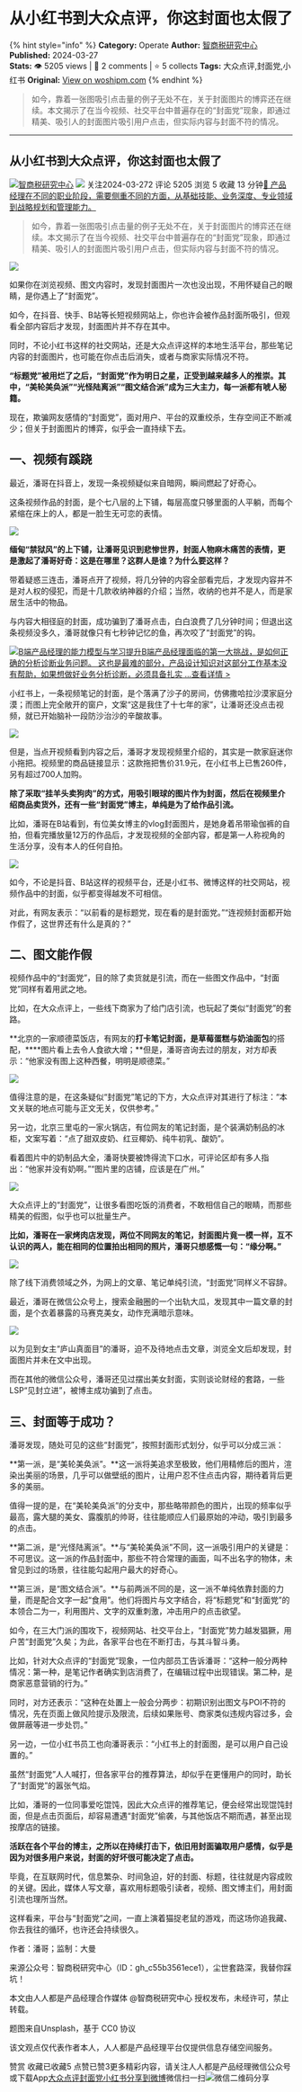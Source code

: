# 从小红书到大众点评，你这封面也太假了
{% hint style="info" %}
**Category:** Operate
**Author:** [智商税研究中心](https://www.woshipm.com/u/1385913)
**Published:** 2024-03-27  
**Stats:** 👁️ 5205 views | 💬 2 comments | ⭐ 5 collects
**Tags:** 大众点评,封面党,小红书
**Original:** [View on woshipm.com](https://www.woshipm.com/operate/6021424.html)
{% endhint %}
> 如今，靠着一张图吸引点击量的例子无处不在，关于封面图片的博弈还在继续。本文揭示了在当今视频、社交平台中普遍存在的“封面党”现象，即通过精美、吸引人的封面图片吸引用户点击，但实际内容与封面不符的情况。

---

## 从小红书到大众点评，你这封面也太假了

[![](https://image.woshipm.com/wp-files/2022/01/HGzWQbrb2dnLYMQvr1tF.jpg!/both/72x72)](https://www.woshipm.com/u/1385913)[智商税研究中心](https://www.woshipm.com/u/1385913) ![](https://static.woshipm.com/tag/1122_1@2x.png) 关注2024-03-272 评论 5205 浏览 5 收藏 13 分钟[🔗 产品经理在不同的职业阶段，需要侧重不同的方面，从基础技能、业务深度、专业领域到战略规划和管理能力。](https://ke.qidianla.com/courses/90pm)

> 如今，靠着一张图吸引点击量的例子无处不在，关于封面图片的博弈还在继续。本文揭示了在当今视频、社交平台中普遍存在的“封面党”现象，即通过精美、吸引人的封面图片吸引用户点击，但实际内容与封面不符的情况。

![](https://image.woshipm.com/2023/04/14/ca031e98-da8e-11ed-a86f-00163e0b5ff3.jpg)

如果你在浏览视频、图文内容时，发现封面图片一次也没出现，不用怀疑自己的眼睛，是你遇上了“封面党”。

如今，在抖音、快手、B站等长短视频网站上，你也许会被作品封面所吸引，但观看全部内容后才发现，封面图片并不存在其中。

同时，不论小红书这样的社交网站，还是大众点评这样的本地生活平台，那些笔记内容的封面图片，也可能在你点击后消失，或者与商家实际情况不符。

**“标题党”被用烂了之后，“封面党”作为明日之星，正受到越来越多人的推崇。其中，“美轮美奂派”“光怪陆离派”“图文结合派”成为三大主力，每一派都有唬人秘籍。**

现在，欺骗网友感情的“封面党”，面对用户、平台的双重绞杀，生存空间正不断减少；但关于封面图片的博弈，似乎会一直持续下去。

## 一、视频有蹊跷

最近，潘哥在抖音上，发现一条视频疑似来自暗网，瞬间燃起了好奇心。

这条视频作品的封面，是个七八层的上下铺，每层高度只够里面的人平躺，而每个紧缩在床上的人，都是一脸生无可恋的表情。

![](https://image.yunyingpai.com/wp/2024/03/O4LwR1zAqaZpYQynIECQ.png)

**缅甸“禁狱风”的上下铺，让潘哥见识到悲惨世界，封面人物麻木痛苦的表情，更是激起了潘哥好奇：这是在哪里？这群人是谁？为什么要这样？**

带着疑惑三连击，潘哥点开了视频，将几分钟的内容全部看完后，才发现内容并不是对人权的侵犯，而是十几款收纳神器的介绍；当然，收纳的也并不是人，而是家居生活中的物品。

与内容大相径庭的封面，成功骗到了潘哥点击，白白浪费了几分钟时间；但退出这条视频没多久，潘哥就像只有七秒钟记忆的鱼，再次咬了“封面党”的钩。

[![](https://image.woshipm.com/2023/08/02/1554eea8-30e3-11ee-88e7-00163e0b5ff3.png)B端产品经理的能力模型与学习提升B端产品经理面临的第一大挑战，是如何正确的分析诊断业务问题。 这也是最难的部分，产品设计知识对这部分工作基本没有帮助，如果想做好业务分析诊断，必须具备扎实 ...查看详情 >](https://ke.qidianla.com/courses/bcpm)

小红书上，一条视频笔记的封面，是个落满了沙子的房间，仿佛撒哈拉沙漠家庭分漠；而图上完全敞开的窗户，文案“这是我住了十七年的家”，让潘哥还没点击视频，就已开始脑补一段防沙治沙的辛酸故事。

![](https://image.yunyingpai.com/wp/2024/03/h1gyZ6HSUt0ElYBbp1EH.png)

但是，当点开视频看到内容之后，潘哥才发现视频里介绍的，其实是一款家庭迷你小拖把。视频里的商品链接显示：这款拖把售价31.9元，在小红书上已售260件，另有超过700人加购。

**除了采取“挂羊头卖狗肉”的方式，用吸引眼球的图片作为封面，然后在视频里介绍商品卖货外，还有一些“封面党”博主，单纯是为了给作品引流。**

比如，潘哥在B站看到，有位美女博主的vlog封面图片，是她身着吊带瑜伽裤的自拍，但看完播放量12万的作品后，才发现视频的全部内容，都是第一人称视角的生活分享，没有本人的任何自拍。

![](https://image.yunyingpai.com/wp/2024/03/1lqZR14JZsXcBV86fgqL.png)

如今，不论是抖音、B站这样的视频平台，还是小红书、微博这样的社交网站，视频作品中的封面，似乎都变得越发不可相信。

对此，有网友表示：“以前看的是标题党，现在看的是封面党。”“连视频封面都开始作假了，这世界还有什么是真的？”

## 二、图文能作假

视频作品中的“封面党”，目的除了卖货就是引流，而在一些图文作品中，“封面党”同样有着用武之地。

比如，在大众点评上，一些线下商家为了给门店引流，也玩起了类似“封面党”的套路。

**北京的一家顺德菜饭店，有网友的****打卡笔记封面，是草莓蛋糕与奶油面包****的搭配，****图片看上去令人食欲大增；**但是，潘哥咨询去过的朋友，对方却表示：“他家没有图上这种西餐，明明是顺德菜。”

![](https://image.yunyingpai.com/wp/2024/03/Rf3p82ZLdSh2hP0Vc5HU.png)

值得注意的是，在这条疑似“封面党”笔记的下方，大众点评对其进行了标注：“本文关联的地点可能与正文无关，仅供参考。”

另一边，北京三里屯的一家火锅店，有位网友的笔记封面，是个装满奶制品的冰柜，文案写着：“点了甜双皮奶、红豆椰奶、纯牛初乳、酸奶”。

看着图片中的奶制品大全，潘哥快要被馋得流下口水，可评论区却有多人指出：“他家并没有奶啊。”“图片里的店铺，应该是在广州。”

![](https://image.yunyingpai.com/wp/2024/03/zvsngboN4EGjXlRM96VH.png)

大众点评上的“封面党”，让很多看图吃饭的消费者，不敢相信自己的眼睛，而那些精美的假图，似乎也可以批量生产。

**比如，潘哥在一家烤肉店发现，两位不同网友的笔记，封面图片竟一模一样，互不认识的两人，能在相同的位置拍出相同的照片，潘哥只想感慨一句：“缘分啊。”**

![](https://image.yunyingpai.com/wp/2024/03/I16QEFdDLQeRUBZuxuoq.png)

除了线下消费领域之外，为网上的文章、笔记单纯引流，“封面党”同样义不容辞。

最近，潘哥在微信公众号上，搜索金融圈的一个出轨大瓜，发现其中一篇文章的封面，是个衣着暴露的马赛克美女，动作充满暗示意味。

![](https://image.yunyingpai.com/wp/2024/03/R4fZgpocRNMSuJ4qUPgb.png)

以为见到女主“庐山真面目”的潘哥，迫不及待地点击文章，浏览全文后却发现，封面图片并未在文中出现。

而在其他的微信公众号，潘哥还见过摆出美女封面，实则谈论财经的套路，一些LSP“见封立进”，被博主成功骗到了点击。

## 三、封面等于成功？

潘哥发现，随处可见的这些“封面党”，按照封面形式划分，似乎可以分成三派：

**第一派，是“美轮美奂派”。**这一派将美追求至极致，他们用精修后的图片，渲染出美丽的场景，几乎可以做壁纸的图片，让用户忍不住点击内容，期待着背后更多的美丽。

值得一提的是，在“美轮美奂派”的分支中，那些略带颜色的图片，出现的频率似乎最高，露大腿的美女、露腹肌的帅哥，往往能顺应人们最原始的冲动，吸引到最多的点击。

**第二派，是“光怪陆离派”。**与“美轮美奂派”不同，这一派吸引用户的关键是：不可思议。这一派的作品封面中，那些不符合常理的画面，叫不出名字的物体，未曾见到过的场景，往往能勾起用户最大的好奇心。

**第三派，是“图文结合派”。**与前两派不同的是，这一派不单纯依靠封面的力量，而是配合文字一起“食用”。他们将图片与文字结合，将“标题党”和“封面党”的本领合二为一，利用图片、文字的双重刺激，冲击用户的点击欲望。

如今，在三大门派的围攻下，视频网站、社交平台上，“封面党”势力越发猖獗，用户苦“封面党”久矣；为此，各家平台也在不断打击，与其斗智斗勇。

比如，针对大众点评的“封面党”现象，一位内部员工告诉潘哥：“这种一般分两种情况：第一种，是笔记作者确实到店消费了，在编辑过程中出现错误。第二种，是商家恶意营销的行为。”

同时，对方还表示：“这种在处置上一般会分两步：初期识别出图文与POI不符的情况，先在页面上做风险提示及限流，后续如果账号、商家类似违规内容过多，会做屏蔽等进一步处罚。”

另一边，一位小红书员工也向潘哥表示：“小红书上的封面图，是可以用户自己设置的。”

虽然“封面党”人人喊打，但各家平台的推荐算法，却似乎在更懂用户的同时，助长了“封面党”的嚣张气焰。

比如，潘哥的一位同事爱吃馄饨，因此大众点评的推荐笔记，便会经常出现馄饨封面，但是点击页面后，却容易遭遇“封面党”偷袭，与其他饭店不期而遇，甚至出现按摩店的链接。

**活跃在各个平台的博主，之所以在持续打击下，依旧用封面骗取用户感情，似乎是因为对很多用户来说，封面的好坏很可能决定了点击。**

毕竟，在互联网时代，信息繁杂、时间急迫，好的封面、标题，往往就是内容成败的关键。因此，媒体人写文章，喜欢用标题吸引读者，视频、图文博主们，用封面引流也理所当然。

这样看来，平台与“封面党”之间，一直上演着猫捉老鼠的游戏，而这场你追我藏、你去我往的循环，也许还会持续很久。

作者：潘哥；监制：大曼

来源公众号：智商税研究中心（ID：gh\_c55b3561ece1），尘世套路深，我替你踩坑！

本文由人人都是产品经理合作媒体 @智商税研究中心 授权发布，未经许可，禁止转载。

题图来自Unsplash，基于 CC0 协议

该文观点仅代表作者本人，人人都是产品经理平台仅提供信息存储空间服务。

赞赏 收藏已收藏5 点赞已赞3更多精彩内容，请关注人人都是产品经理微信公众号或下载App[大众点评](https://www.woshipm.com/tag/%e5%a4%a7%e4%bc%97%e7%82%b9%e8%af%84)[封面党](https://www.woshipm.com/tag/%e5%b0%81%e9%9d%a2%e5%85%9a)[小红书](https://www.woshipm.com/tag/%e5%b0%8f%e7%ba%a2%e4%b9%a6)[分享到微博](https://service.weibo.com/share/share.php?appkey=2775287854&title=从小红书到大众点评，你这封面也太假了&url=https://www.woshipm.com/operate/6021424.html&pic=https://image.woshipm.com/2023/04/14/ca031e98-da8e-11ed-a86f-00163e0b5ff3.jpg)微信扫一扫![微信二维码](https://api.pwmqr.com/qrcode/create/?url=https://www.woshipm.com/operate/6021424.html)分享